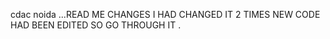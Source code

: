 cdac noida  ...READ ME CHANGES 
I HAD CHANGED IT 2 TIMES 
NEW CODE HAD BEEN EDITED SO GO THROUGH IT .
